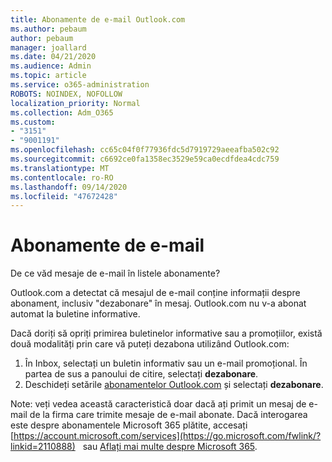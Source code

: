 ```yaml
---
title: Abonamente de e-mail Outlook.com
ms.author: pebaum
author: pebaum
manager: joallard
ms.date: 04/21/2020
ms.audience: Admin
ms.topic: article
ms.service: o365-administration
ROBOTS: NOINDEX, NOFOLLOW
localization_priority: Normal
ms.collection: Adm_O365
ms.custom:
- "3151"
- "9001191"
ms.openlocfilehash: cc65c04f0f77936fdc5d7919729aeeafba502c92
ms.sourcegitcommit: c6692ce0fa1358ec3529e59ca0ecdfdea4cdc759
ms.translationtype: MT
ms.contentlocale: ro-RO
ms.lasthandoff: 09/14/2020
ms.locfileid: "47672428"
---
```

# <a name="email-subscriptions"></a>Abonamente de e-mail

De ce văd mesaje de e-mail în listele abonamente?

Outlook.com a detectat că mesajul de e-mail conține informații despre abonament, inclusiv "dezabonare" în mesaj. Outlook.com nu v-a abonat automat la buletine informative.

Dacă doriți să opriți primirea buletinelor informative sau a promoțiilor, există două modalități prin care vă puteți dezabona utilizând Outlook.com:
1. În Inbox, selectați un buletin informativ sau un e-mail promoțional. În partea de sus a panoului de citire, selectați **dezabonare**.
2. Deschideți setările [abonamentelor Outlook.com](https://go.microsoft.com/fwlink/?linkid=2110887) și selectați **dezabonare**.

Note: veți vedea această caracteristică doar dacă ați primit un mesaj de e-mail de la firma care trimite mesaje de e-mail abonate.
Dacă interogarea este despre abonamentele Microsoft 365 plătite, accesați [https://account.microsoft.com/services](https://go.microsoft.com/fwlink/?linkid=2110888)   sau [Aflați mai multe despre Microsoft 365](https://products.office.com/compare-all-microsoft-office-products?tab=1&WT.mc_id=PROD_OL-Web_Support_O365NewValue_Upgrade).
  